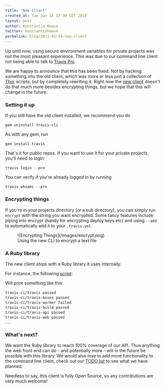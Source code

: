 ```yaml
---
title: "New Client"
created_at: Tue Jan 14 17:30 CET 2013
layout: post
author: Konstantin Haase
twitter: konstantinhaase
permalink: blog/2013-01-14-new-client
---
```


Up until now, using secure environment variables for private projects was not the most pleasant experience. This was due to our command line client not being able to talk to [Travis Pro](http://travis-ci.com).

We are happy to announce that this has been fixed. Not by hacking something into the old client, which was more or less just a collection of [Thor](https://github.com/wycats/thor) scripts, but by completely rewriting it. Right now the [new client](https://github.com/travis-ci/travis) doesn't do that much more besides encrypting things, but we hope that this will change in the future.

### Setting it up

If you still have the old client installed, we recommend you do

    gem uninstall travis-cli

As with any gem, run

    gem install travis

That's it for public repos. If you want to use it for your private projects, you'll need to login:

    travis login --pro

You can verify if you're already logged in by running

    travis whoami --pro

### Encrypting things

If you're in your projects directory (or a sub directory), you can simply run `encrypt` with the string you want encrypted. Some fancy features include piping into encrypt (handy for encrypting deploy keys etc) and using `--add` to automatically add it to your `.travis.yml`.

<figure>
  ![Encrypting Things](/images/encrypt.png)
  <figcaption>Using the new CLI to encrypt a text file</figcaption>
</figure>

### A Ruby library

The new client ships with a Ruby library it uses internally.

For instance, the following [script](https://github.com/travis-ci/travis/blob/master/example/org_overview.rb):

<script src="https://gist.github.com/4531148.js"></script>

Will print something like this:

    travis-ci/travis passed
    travis-ci/travis-boxes passed
    travis-ci/travis-worker failed
    travis-ci/travis-build passed
    travis-ci/travis-api passed
    travis-ci/travis-web passed
    ...

### What's next?

We want the Ruby library to reach 100% coverage of our API. Thus anything the web front end can do - and potentially more - will in the future be possible with this library. We would also love to add more functionality to the command line client, check out our [TODO list](https://github.com/travis-ci/travis#todo) to see what we have planned.

Needless to say, this client is fully Open Source, so any contributions are very much welcome!